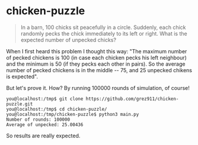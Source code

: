 # chicken-puzzle

> In a barn, 100 chicks sit peacefully in a circle. Suddenly, each chick randomly pecks the chick immediately to its left or right. What is the expected number of unpecked chicks?

When I first heard this problem I thought this way: "The maximum number of pecked chickens is 100 (in case each chicken pecks his left neighbour) and the minimum is 50 (if they pecks each other in pairs). So the average number of pecked chickens is in the middle -- 75, and 25 unpecked chikens is expected".

But let's prove it. How? By running 100000 rounds of simulation, of course!

```
you@localhost:/tmp$ git clone https://github.com/grez911/chicken-puzzle.git
you@localhost:/tmp$ cd chicken-puzzle/   
you@localhost:/tmp/chicken-puzzle$ python3 main.py 
Number of rounds: 100000
Average of unpecked: 25.00436
```

So results are really expected.

